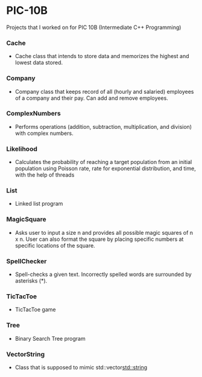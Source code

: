 # PIC-10B
Projects that I worked on for PIC 10B (Intermediate C++ Programming)

### Cache
- Cache class that intends to store data and memorizes the highest and lowest data stored.

### Company
- Company class that keeps record of all (hourly and salaried) employees of a company and their pay. Can add and remove employees.

### ComplexNumbers
- Performs operations (addition, subtraction, multiplication, and division) with complex numbers.

### Likelihood
- Calculates the probability of reaching a target population from an initial population using Poisson rate, rate for exponential distribution, and time, with the help of threads

### List
- Linked list program

### MagicSquare
- Asks user to input a size n and provides all possible magic squares of n x n. User can also format the square by placing specific numbers at specific locations of the square.

### SpellChecker
- Spell-checks a given text. Incorrectly spelled words are surrounded by asterisks (*).

### TicTacToe
- TicTacToe game

### Tree
- Binary Search Tree program

### VectorString
- Class that is supposed to mimic std::vector<std::string>

